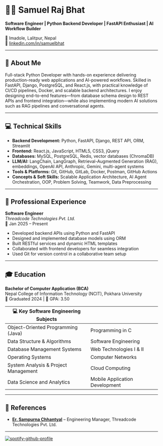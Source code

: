 # 👨‍💻 Samuel Raj Bhat

**Software Engineer | Python Backend Developer | FastAPI Enthusiast | AI Workflow Builder**  

📍 Imadole, Lalitpur, Nepal    
🔗 [linkedin.com/in/samuelbhat](https://www.linkedin.com/in/samuelbhat)

---

## 🧾 About Me  

Full-stack Python Developer with hands-on experience delivering production-ready web applications and AI-powered workflows. Skilled in FastAPI, Django, PostgreSQL, and React.js, with practical knowledge of CI/CD pipelines, Docker, and scalable backend architectures. I enjoy designing end-to-end features—from database schema design to REST APIs and frontend integration—while also implementing modern AI solutions such as RAG pipelines and conversational agents.  

---

## 💻 Technical Skills  

- **Backend Development:** Python, FastAPI, Django, REST API, ORM, Streamlit  
- **Frontend:** React.js, JavaScript, HTML5, CSS3, jQuery  
- **Databases:** MySQL, PostgreSQL, Redis, vector databases (ChromaDB)  
- **LLM/AI:** LangChain, LangGraph, Retrieval-Augmented Generation (RAG), embeddings, OpenAI API, Anthropic, Gemini, multi-agent systems  
- **Tools & Platforms:** Git, GitHub, GitLab, Docker, Postman, GitHub Actions  
- **Concepts & Soft Skills:** Scalable Application Architecture, AI Agent Orchestration, OOP, Problem Solving, Teamwork, Data Preprocessing  

---

## 💼 Professional Experience  

**Software Engineer**  
*Threadcode Technologies Pvt. Ltd.*  
📆 Jan 2025 – Present

- Developed backend APIs using Python and FastAPI  
- Designed and implemented database models using ORM  
- Built RESTful services and dynamic HTML templates  
- Collaborated with frontend developers for seamless integration  
- Used Git for version control in a collaborative team setup

---

## 🎓 Education  

**Bachelor of Computer Application (BCA)**  
Nepal College of Information Technology (NCIT), Pokhara University  
📅 Graduated 2024 | 🎯 GPA: 3.50


| 💻 Key Software Engineering Subjects |            |
|-------------------------------------|------------|
| Object-Oriented Programming (Java)  | Programming in C |
| Data Structure & Algorithms         | Software Engineering |
| Database Management Systems         | Web Technologies I & II |
| Operating Systems                   | Computer Networks |
| System Analysis & Project Management | Cloud Computing |
| Data Science and Analytics          | Mobile Application Development |



---


## 📎 References  

- [**Er. Sampurna Chhantyal**](https://www.linkedin.com/in/sampurnachhantyal/) – Engineering Manager, Threadcode Technologies Pvt. Ltd. 
<!-- - **Er. Sagar Budhhathoki** – DevOps Engineer, Threadcode Technologies  
- **Er. Shivahari Acharya** – Head of BCA, NCIT   -->

---

[![spotify-github-profile](https://spotify-github-profile.kittinanx.com/api/view?uid=bf0olkhsf72gt7rszukn9v9im&cover_image=true&theme=default&show_offline=false&background_color=121212&interchange=false)](https://spotify-github-profile.kittinanx.com/api/view?uid=bf0olkhsf72gt7rszukn9v9im&redirect=true)  
